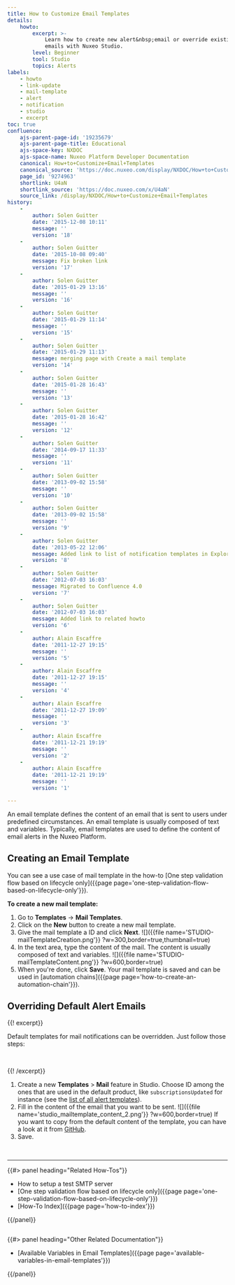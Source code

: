 ```yaml
---
title: How to Customize Email Templates
details:
    howto:
        excerpt: >-
            Learn how to create new alert&nbsp;email or override existing alert
            emails with Nuxeo Studio.
        level: Beginner
        tool: Studio
        topics: Alerts
labels:
    - howto
    - link-update
    - mail-template
    - alert
    - notification
    - studio
    - excerpt
toc: true
confluence:
    ajs-parent-page-id: '19235679'
    ajs-parent-page-title: Educational
    ajs-space-key: NXDOC
    ajs-space-name: Nuxeo Platform Developer Documentation
    canonical: How+to+Customize+Email+Templates
    canonical_source: 'https://doc.nuxeo.com/display/NXDOC/How+to+Customize+Email+Templates'
    page_id: '9274963'
    shortlink: U4aN
    shortlink_source: 'https://doc.nuxeo.com/x/U4aN'
    source_link: /display/NXDOC/How+to+Customize+Email+Templates
history:
    - 
        author: Solen Guitter
        date: '2015-12-08 10:11'
        message: ''
        version: '18'
    - 
        author: Solen Guitter
        date: '2015-10-08 09:40'
        message: Fix broken link
        version: '17'
    - 
        author: Solen Guitter
        date: '2015-01-29 13:16'
        message: ''
        version: '16'
    - 
        author: Solen Guitter
        date: '2015-01-29 11:14'
        message: ''
        version: '15'
    - 
        author: Solen Guitter
        date: '2015-01-29 11:13'
        message: merging page with Create a mail template
        version: '14'
    - 
        author: Solen Guitter
        date: '2015-01-28 16:43'
        message: ''
        version: '13'
    - 
        author: Solen Guitter
        date: '2015-01-28 16:42'
        message: ''
        version: '12'
    - 
        author: Solen Guitter
        date: '2014-09-17 11:33'
        message: ''
        version: '11'
    - 
        author: Solen Guitter
        date: '2013-09-02 15:58'
        message: ''
        version: '10'
    - 
        author: Solen Guitter
        date: '2013-09-02 15:58'
        message: ''
        version: '9'
    - 
        author: Solen Guitter
        date: '2013-05-22 12:06'
        message: Added link to list of notification templates in Explorer
        version: '8'
    - 
        author: Solen Guitter
        date: '2012-07-03 16:03'
        message: Migrated to Confluence 4.0
        version: '7'
    - 
        author: Solen Guitter
        date: '2012-07-03 16:03'
        message: Added link to related howto
        version: '6'
    - 
        author: Alain Escaffre
        date: '2011-12-27 19:15'
        message: ''
        version: '5'
    - 
        author: Alain Escaffre
        date: '2011-12-27 19:15'
        message: ''
        version: '4'
    - 
        author: Alain Escaffre
        date: '2011-12-27 19:09'
        message: ''
        version: '3'
    - 
        author: Alain Escaffre
        date: '2011-12-21 19:19'
        message: ''
        version: '2'
    - 
        author: Alain Escaffre
        date: '2011-12-21 19:19'
        message: ''
        version: '1'

---
```

An email template defines the content of an email that is sent to users under predefined circumstances. An email template is usually composed of text and variables. Typically, email templates are used to define the content of email alerts in the Nuxeo Platform.

## Creating an Email Template

You can see a use case of mail template in the how-to [One step validation flow based on lifecycle only]({{page page='one-step-validation-flow-based-on-lifecycle-only'}}).

**To create a new mail template:**

1.  Go to **Templates** -> **Mail Templates**.
2.  Click on the **New** button to create a new mail template.
3.  Give the mail template a ID and click **Next**.
    ![]({{file name='STUDIO-mailTemplateCreation.png'}} ?w=300,border=true,thumbnail=true)
4.  In the text area, type the content of the mail. The content is usually composed of text and variables.
    ![]({{file name='STUDIO-mailTemplateContent.png'}} ?w=600,border=true)
5.  When you're done, click **Save**.
    Your mail template is saved and can be used in [automation chains]({{page page='how-to-create-an-automation-chain'}}).

## Overriding Default Alert Emails

{{! excerpt}}

Default templates for mail notifications can be overridden. Just follow those steps:

&nbsp;

{{! /excerpt}}

1.  Create a new **Templates** > **Mail** feature in Studio. Choose ID among the ones that are used in the default product, like `subscriptionsUpdated` for instance (see the [list of all alert templates](http://explorer.nuxeo.org/nuxeo/site/distribution/current/viewContribution/org.nuxeo.ecm.platform.notification.service.NotificationContrib--templates)).
2.  Fill in the content of the email that you want to be sent.
    ![]({{file name='studio_mailtemplate_content_2.png'}} ?w=600,border=true)
    If you want to copy from the default content of the template, you can have a look at it from [GitHub](https://github.com/nuxeo/nuxeo-features/tree/master/nuxeo-platform-notification/nuxeo-platform-notification-core/src/main/resources/templates).
3.  Save.

&nbsp;

* * *

<div class="row" data-equalizer="" data-equalize-on="medium">

<div class="column medium-6">{{#> panel heading="Related How-Tos"}}

*   How to setup a test SMTP server
*   [One step validation flow based on lifecycle only]({{page page='one-step-validation-flow-based-on-lifecycle-only'}})
*   [How-To Index]({{page page='how-to-index'}})

{{/panel}}</div>

<div class="column medium-6">{{#> panel heading="Other Related Documentation"}}

*   [Available Variables in Email Templates]({{page page='available-variables-in-email-templates'}})

{{/panel}}</div>

</div>
